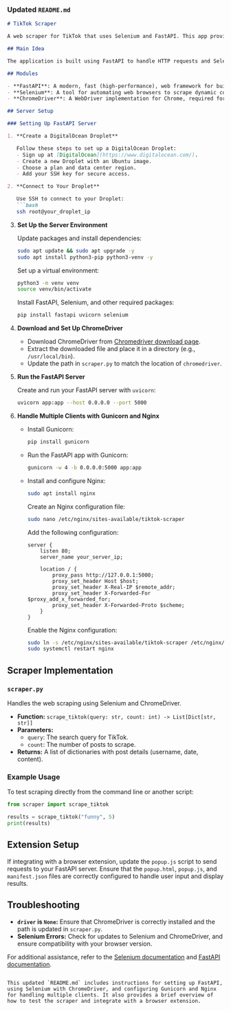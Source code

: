 

### Updated `README.md`

```markdown
# TikTok Scraper

A web scraper for TikTok that uses Selenium and FastAPI. This app provides an endpoint to scrape TikTok posts based on a search query. It can be integrated with browser extensions for ease of use.

## Main Idea

The application is built using FastAPI to handle HTTP requests and Selenium to perform web scraping. The FastAPI server serves as the backend for the scraping process, and it can be contacted directly or via a browser extension.

## Modules

- **FastAPI**: A modern, fast (high-performance), web framework for building APIs with Python.
- **Selenium**: A tool for automating web browsers to scrape dynamic content.
- **ChromeDriver**: A WebDriver implementation for Chrome, required for Selenium.

## Server Setup

### Setting Up FastAPI Server

1. **Create a DigitalOcean Droplet**

   Follow these steps to set up a DigitalOcean Droplet:
   - Sign up at [DigitalOcean](https://www.digitalocean.com/).
   - Create a new Droplet with an Ubuntu image.
   - Choose a plan and data center region.
   - Add your SSH key for secure access.

2. **Connect to Your Droplet**

   Use SSH to connect to your Droplet:
   ```bash
   ssh root@your_droplet_ip
   ```

3. **Set Up the Server Environment**

   Update packages and install dependencies:
   ```bash
   sudo apt update && sudo apt upgrade -y
   sudo apt install python3-pip python3-venv -y
   ```

   Set up a virtual environment:
   ```bash
   python3 -m venv venv
   source venv/bin/activate
   ```

   Install FastAPI, Selenium, and other required packages:
   ```bash
   pip install fastapi uvicorn selenium
   ```

4. **Download and Set Up ChromeDriver**

   - Download ChromeDriver from [Chromedriver download page](https://sites.google.com/chromium.org/driver/).
   - Extract the downloaded file and place it in a directory (e.g., `/usr/local/bin`).
   - Update the path in `scraper.py` to match the location of `chromedriver`.

5. **Run the FastAPI Server**

   Create and run your FastAPI server with `uvicorn`:
   ```bash
   uvicorn app:app --host 0.0.0.0 --port 5000
   ```

6. **Handle Multiple Clients with Gunicorn and Nginx**

   - Install Gunicorn:
     ```bash
     pip install gunicorn
     ```

   - Run the FastAPI app with Gunicorn:
     ```bash
     gunicorn -w 4 -b 0.0.0.0:5000 app:app
     ```

   - Install and configure Nginx:
     ```bash
     sudo apt install nginx
     ```

     Create an Nginx configuration file:
     ```bash
     sudo nano /etc/nginx/sites-available/tiktok-scraper
     ```

     Add the following configuration:
     ```nginx
     server {
         listen 80;
         server_name your_server_ip;

         location / {
             proxy_pass http://127.0.0.1:5000;
             proxy_set_header Host $host;
             proxy_set_header X-Real-IP $remote_addr;
             proxy_set_header X-Forwarded-For $proxy_add_x_forwarded_for;
             proxy_set_header X-Forwarded-Proto $scheme;
         }
     }
     ```

     Enable the Nginx configuration:
     ```bash
     sudo ln -s /etc/nginx/sites-available/tiktok-scraper /etc/nginx/sites-enabled
     sudo systemctl restart nginx
     ```

## Scraper Implementation

### `scraper.py`

Handles the web scraping using Selenium and ChromeDriver.

- **Function:** `scrape_tiktok(query: str, count: int) -> List[Dict[str, str]]`
- **Parameters:**
  - `query`: The search query for TikTok.
  - `count`: The number of posts to scrape.
- **Returns:** A list of dictionaries with post details (username, date, content).

### Example Usage

To test scraping directly from the command line or another script:
```python
from scraper import scrape_tiktok

results = scrape_tiktok("funny", 5)
print(results)
```

## Extension Setup

If integrating with a browser extension, update the `popup.js` script to send requests to your FastAPI server. Ensure that the `popup.html`, `popup.js`, and `manifest.json` files are correctly configured to handle user input and display results.

## Troubleshooting

- **`driver` is `None`:** Ensure that ChromeDriver is correctly installed and the path is updated in `scraper.py`.
- **Selenium Errors:** Check for updates to Selenium and ChromeDriver, and ensure compatibility with your browser version.

For additional assistance, refer to the [Selenium documentation](https://www.selenium.dev/documentation/en/) and [FastAPI documentation](https://fastapi.tiangolo.com/).

```

This updated `README.md` includes instructions for setting up FastAPI, using Selenium with ChromeDriver, and configuring Gunicorn and Nginx for handling multiple clients. It also provides a brief overview of how to test the scraper and integrate with a browser extension.
